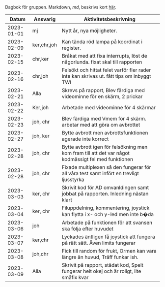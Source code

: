 Dagbok för gruppen. Markdown, *md*, beskrivs kort [här](https://liuonline.sharepoint.com/:b:/r/sites/Lisam_TSIU51_2023VT_K5/Delade%20dokument/General/Kursdokument/markdown-cheatsheet.pdf?csf=1&web=1&e=VS1JYj).



Datum        | Ansvarig   | Aktivitetsbeskrivning                                      
-------------|------------|------------------------------------------------------
2023-01-01   | mj         | Nytt år, nya möjligheter. 
2023-02-09   | ker,chr,joh| Kan tända röd lampa på koordinat i register.
2023-02-15   | chr,ker    | Bråkat med att fixa interrupts, löst de någorlunda. fixat skal till rapporten
2023-02-16   | chr,joh    | Felsökt och hittat felet varför fler rader inte kan skrivas ut. fått tips om inbyggt TWI
2023-02-21   | Alla       | Skrevs på rapport, Blev färdiga med videominne för en skärm, 2 prickar
2023-02-22   | Ker,joh    | Arbetade med videominne för 4 skärmar
2023-02-23   | joh, chr   | Blev färdiga med Vmem för 4 skärm. arbetar med att göra om avbrottet
2023-02-27   | joh, ker   | Bytte avbrott men avbrottsfunktionen agerade inte korrect
2023-02-28   | joh, chr   | Bytte avbrott igen för felsökning men kom fram till att det var något kodmässigt fel med funktionen
2023-02-28   | joh, chr   | Fixade multiplexen så den fungerar för all våra test samt infört en trevligt ljusstyrka
2023-03-03   | ker, chr   | Skrivit kod för AD omvanldingen samt jobbat på rapporten. Inledning nästan klart
2023-03-04   | ker, chr   | Filuppdelning, kommentering, joystick kan flytta i x- och y-led men inte b�da
2023-03-06   | joh        | Arbetade på funktionen för att svansen ska följa efter huvudet
2023-03-07   | ker,chr    | Lyckades äntligen få joystick att fungera på rätt sätt. Även limits fungerar
2023-03-08   | joh,chr    | Fick till random för frukt, Ormen kan vara längre än huvud, Träff funkar ish.
2023-03-09   | Alla       | Skrivit på rapport, städat kod, Spelt fungerar helt okej och är roligt, lite småfix kvar
